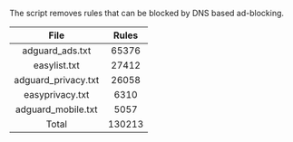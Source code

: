 The script removes rules that can be blocked by DNS based ad-blocking.


| File | Rules |
|:----:|:-----:|
| adguard_ads.txt | 65376 |
| easylist.txt | 27412 |
| adguard_privacy.txt | 26058 |
| easyprivacy.txt | 6310 |
| adguard_mobile.txt | 5057 |
| Total | 130213 |